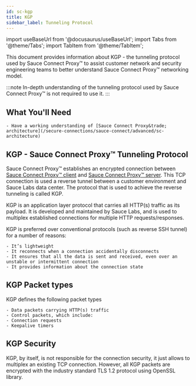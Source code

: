 ```yaml
---
id: sc-kgp
title: KGP
sidebar_label: Tunneling Protocol
---
```

import useBaseUrl from '@docusaurus/useBaseUrl';
import Tabs from '@theme/Tabs';
import TabItem from '@theme/TabItem';

This document provides information about KGP - the tunneling protocol used by Sauce Connect Proxy&trade;
to assist customer network and security engineering teams to better understand Sauce Connect Proxy&trade; networking model.

:::note In-depth understanding of the tunneling protocol used by Sauce Connect Proxy&trade; is not required to use it.
:::

## What You'll Need

    - Have a working understanding of [Sauce Connect Proxy&trade; architecture](/secure-connections/sauce-connect/advanced/sc-architecture)

## KGP - Sauce Connect Proxy&trade; Tunneling Protocol

Sauce Connect Proxy&trade; establishes an encrypted connection between
[Sauce Connect Proxy&trade; client](/secure-connections/sauce-connect/advanced/architecture/#sauce-connect-proxy-client) and
[Sauce Connect Proxy&trade; server](/secure-connections/sauce-connect/advanced/architecture/#sauce-connect-proxy-server).
This TCP connection is used a reverse tunnel between a customer environment and Sauce Labs data center.
The protocol that is used to achieve the reverse tunneling is called KGP.

KGP is an application layer protocol that carries all HTTP(s) traffic as its payload.
It is developed and maintained by Sauce Labs, and is used to multiplex established connections for multiple HTTP requests/responses.

KGP is preferred over conventional protocols (such as reverse SSH tunnel) for a number of reasons:

    - It’s lightweight
    - It reconnects when a connection accidentally disconnects
    - It ensures that all the data is sent and received, even over an unstable or intermittent connection
    - It provides information about the connection state

## KGP Packet types

KGP defines the following packet types

    - Data packets carrying HTTP(s) traffic
    - Control packets, which include:
    - Connection requests
    - Keepalive timers

## KGP Security

KGP, by itself, is not responsible for the connection security, it just allows to multiplex an existing TCP connection.
However, all KGP packets are encrypted with the industry standard TLS 1.2 protocol using OpenSSL library.
